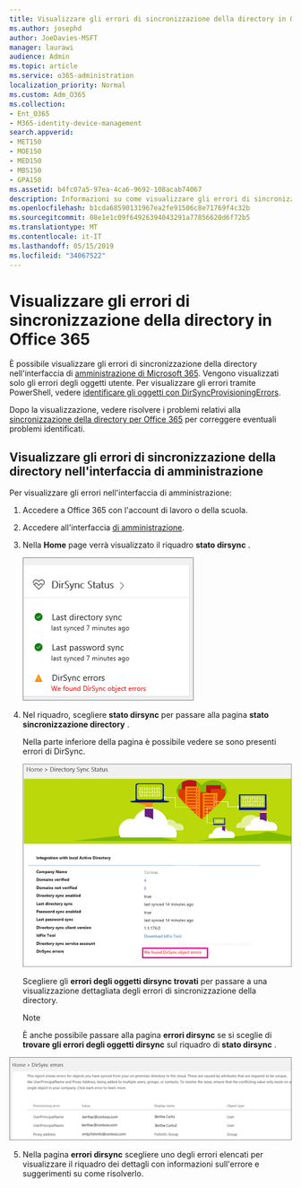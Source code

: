 ```yaml
---
title: Visualizzare gli errori di sincronizzazione della directory in Office 365
ms.author: josephd
author: JoeDavies-MSFT
manager: laurawi
audience: Admin
ms.topic: article
ms.service: o365-administration
localization_priority: Normal
ms.custom: Adm_O365
ms.collection:
- Ent_O365
- M365-identity-device-management
search.appverid:
- MET150
- MOE150
- MED150
- MBS150
- GPA150
ms.assetid: b4fc07a5-97ea-4ca6-9692-108acab74067
description: Informazioni su come visualizzare gli errori di sincronizzazione della directory nell'interfaccia di amministrazione di Microsoft 365.
ms.openlocfilehash: b1cda68590131967ea2fe91506c8e71769f4c32b
ms.sourcegitcommit: 08e1e1c09f64926394043291a77856620d6f72b5
ms.translationtype: MT
ms.contentlocale: it-IT
ms.lasthandoff: 05/15/2019
ms.locfileid: "34067522"
---
```

# <a name="view-directory-synchronization-errors-in-office-365"></a>Visualizzare gli errori di sincronizzazione della directory in Office 365

È possibile visualizzare gli errori di sincronizzazione della directory nell'interfaccia di [amministrazione di Microsoft 365](https://admin.microsoft.com). Vengono visualizzati solo gli errori degli oggetti utente. Per visualizzare gli errori tramite PowerShell, vedere [identificare gli oggetti con DirSyncProvisioningErrors](https://docs.microsoft.com/azure/active-directory/hybrid/how-to-connect-syncservice-duplicate-attribute-resiliency).

Dopo la visualizzazione, vedere risolvere i problemi relativi alla [sincronizzazione della directory per Office 365](fix-problems-with-directory-synchronization.md) per correggere eventuali problemi identificati.
  
## <a name="view-directory-synchronization-errors-in-the-admin-center"></a>Visualizzare gli errori di sincronizzazione della directory nell'interfaccia di amministrazione

Per visualizzare gli errori nell'interfaccia di amministrazione:
  
1. Accedere a Office 365 con l'account di lavoro o della scuola. 
    
2. Accedere all'interfaccia [di amministrazione](https://support.office.com/article/758befc4-0888-4009-9f14-0d147402fd23).
    
3. Nella **Home** page verrà visualizzato il riquadro **stato dirsync** . 
    
    ![Riquadro di stato DirSync nell'anteprima dell'interfaccia di amministrazione](media/060006e9-de61-49d5-8979-e77cda198e71.png)
  
4. Nel riquadro, scegliere **stato dirsync** per passare alla pagina **stato sincronizzazione directory** . 
    
    Nella parte inferiore della pagina è possibile vedere se sono presenti errori di DirSync.
    
    ![Nella pagina stato sincronizzazione directory è possibile vedere se sono presenti errori degli oggetti DirSync](media/882094a3-80d3-4aae-b90b-78b27047974c.png)
  
    Scegliere gli **errori degli oggetti dirsync trovati** per passare a una visualizzazione dettagliata degli errori di sincronizzazione della directory. 
    
    > [!NOTE]
    > È anche possibile passare alla pagina **errori dirsync** se si sceglie di **trovare gli errori degli oggetti dirsync** sul riquadro di **stato dirsync** . 
  
![Pagina errori DirSync](media/a6e302d4-6be7-4e3a-b4b5-81c5a2c02952.png)
  
5. Nella pagina **errori dirsync** scegliere uno degli errori elencati per visualizzare il riquadro dei dettagli con informazioni sull'errore e suggerimenti su come risolverlo. 
